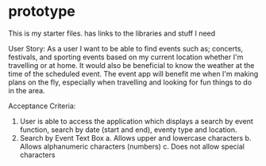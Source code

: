 # prototype
This is my starter files.  has links to the libraries and stuff I need


User Story:
As a user I want to be able to find events such as; concerts, festivals, and sporting events based on my current location whether I'm travelling or at home. It would also be beneficial to know the weather at the time of the scheduled event.
The event app will benefit me when I'm making plans on the fly, especially when travelling and looking for fun things to do in the area.

Acceptance Criteria:
1. User is able to access the application which displays a search by event function, search by date (start and end), eventy type and location.
2. Search by Event Text Box
    a. Allows upper and lowercase characters
    b. Allows alphanumeric characters (numbers)
    c. Does not allow special characters
